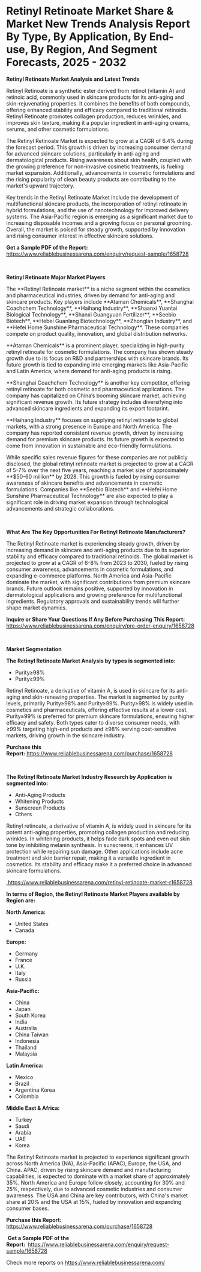 <p><h1>Retinyl Retinoate Market Share & Market New Trends Analysis Report By Type, By Application, By End-use, By Region, And Segment Forecasts, 2025 - 2032</h1></p><p><strong>Retinyl Retinoate Market Analysis and Latest Trends</strong></p>
<p><p>Retinyl Retinoate is a synthetic ester derived from retinol (vitamin A) and retinoic acid, commonly used in skincare products for its anti-aging and skin-rejuvenating properties. It combines the benefits of both compounds, offering enhanced stability and efficacy compared to traditional retinoids. Retinyl Retinoate promotes collagen production, reduces wrinkles, and improves skin texture, making it a popular ingredient in anti-aging creams, serums, and other cosmetic formulations.</p><p>The Retinyl Retinoate Market is expected to grow at a CAGR of 6.4% during the forecast period. This growth is driven by increasing consumer demand for advanced skincare solutions, particularly in anti-aging and dermatological products. Rising awareness about skin health, coupled with the growing preference for non-invasive cosmetic treatments, is fueling market expansion. Additionally, advancements in cosmetic formulations and the rising popularity of clean beauty products are contributing to the market's upward trajectory.</p><p>Key trends in the Retinyl Retinoate Market include the development of multifunctional skincare products, the incorporation of retinyl retinoate in hybrid formulations, and the use of nanotechnology for improved delivery systems. The Asia-Pacific region is emerging as a significant market due to increasing disposable incomes and a growing focus on personal grooming. Overall, the market is poised for steady growth, supported by innovation and rising consumer interest in effective skincare solutions.</p></p>
<p><strong>Get a Sample PDF of the Report:&nbsp;</strong> <a href="https://www.reliablebusinessarena.com/enquiry/request-sample/1658728?utm_campaign=2253&utm_medium=2&utm_source=Github&utm_content=ia&utm_term=26012025&utm_id=retinyl-retinoate">https://www.reliablebusinessarena.com/enquiry/request-sample/1658728</a></p>
<p>&nbsp;</p>
<p><strong>Retinyl Retinoate Major Market Players</strong></p>
<p><p>The **Retinyl Retinoate market** is a niche segment within the cosmetics and pharmaceutical industries, driven by demand for anti-aging and skincare products. Key players include **Ataman Chemicals**, **Shanghai Coachchem Technology**, **Haihang Industry**, **Shaanxi Yuantai Biological Technology**, **Shanxi Guangyuan Fertilizer**, **Seebio Biotech**, **Hebei Guanlang Biotechnology**, **Zhonglan Industry**, and **Hefei Home Sunshine Pharmaceutical Technology**. These companies compete on product quality, innovation, and global distribution networks.</p><p>**Ataman Chemicals** is a prominent player, specializing in high-purity retinyl retinoate for cosmetic formulations. The company has shown steady growth due to its focus on R&D and partnerships with skincare brands. Its future growth is tied to expanding into emerging markets like Asia-Pacific and Latin America, where demand for anti-aging products is rising.</p><p>**Shanghai Coachchem Technology** is another key competitor, offering retinyl retinoate for both cosmetic and pharmaceutical applications. The company has capitalized on China’s booming skincare market, achieving significant revenue growth. Its future strategy includes diversifying into advanced skincare ingredients and expanding its export footprint.</p><p>**Haihang Industry** focuses on supplying retinyl retinoate to global markets, with a strong presence in Europe and North America. The company has reported consistent revenue growth, driven by increasing demand for premium skincare products. Its future growth is expected to come from innovation in sustainable and eco-friendly formulations.</p><p>While specific sales revenue figures for these companies are not publicly disclosed, the global retinyl retinoate market is projected to grow at a CAGR of 5-7% over the next five years, reaching a market size of approximately **$50-60 million** by 2028. This growth is fueled by rising consumer awareness of skincare benefits and advancements in cosmetic formulations. Companies like **Seebio Biotech** and **Hefei Home Sunshine Pharmaceutical Technology** are also expected to play a significant role in driving market expansion through technological advancements and strategic collaborations.</p></p>
<p>&nbsp;</p>
<p><strong>What Are The Key Opportunities For Retinyl Retinoate Manufacturers?</strong></p>
<p><p>The Retinyl Retinoate market is experiencing steady growth, driven by increasing demand in skincare and anti-aging products due to its superior stability and efficacy compared to traditional retinoids. The global market is projected to grow at a CAGR of 6-8% from 2023 to 2030, fueled by rising consumer awareness, advancements in cosmetic formulations, and expanding e-commerce platforms. North America and Asia-Pacific dominate the market, with significant contributions from premium skincare brands. Future outlook remains positive, supported by innovation in dermatological applications and growing preference for multifunctional ingredients. Regulatory approvals and sustainability trends will further shape market dynamics.</p></p>
<p><strong>Inquire or Share Your Questions If Any Before Purchasing This Report:</strong> <a href="https://www.reliablebusinessarena.com/enquiry/pre-order-enquiry/1658728?utm_campaign=2253&utm_medium=2&utm_source=Github&utm_content=ia&utm_term=26012025&utm_id=retinyl-retinoate">https://www.reliablebusinessarena.com/enquiry/pre-order-enquiry/1658728</a></p>
<p>&nbsp;</p>
<p><strong>Market Segmentation</strong></p>
<p><strong>The Retinyl Retinoate Market Analysis by types is segmented into:</strong></p>
<p><ul><li>Purity≥98%</li><li>Purity≥99%</li></ul></p>
<p><p>Retinyl Retinoate, a derivative of vitamin A, is used in skincare for its anti-aging and skin-renewing properties. The market is segmented by purity levels, primarily Purity≥98% and Purity≥99%. Purity≥98% is widely used in cosmetics and pharmaceuticals, offering effective results at a lower cost. Purity≥99% is preferred for premium skincare formulations, ensuring higher efficacy and safety. Both types cater to diverse consumer needs, with ≥99% targeting high-end products and ≥98% serving cost-sensitive markets, driving growth in the skincare industry.</p></p>
<p><strong>Purchase this Report:&nbsp;</strong><a href="https://www.reliablebusinessarena.com/purchase/1658728?utm_campaign=2253&utm_medium=2&utm_source=Github&utm_content=ia&utm_term=26012025&utm_id=retinyl-retinoate">https://www.reliablebusinessarena.com/purchase/1658728</a></p>
<p>&nbsp;</p>
<p><strong>The Retinyl Retinoate Market Industry Research by Application is segmented into:</strong></p>
<p><ul><li>Anti-Aging Products</li><li>Whitening Products</li><li>Sunscreen Products</li><li>Others</li></ul></p>
<p><p>Retinyl retinoate, a derivative of vitamin A, is widely used in skincare for its potent anti-aging properties, promoting collagen production and reducing wrinkles. In whitening products, it helps fade dark spots and even out skin tone by inhibiting melanin synthesis. In sunscreens, it enhances UV protection while repairing sun damage. Other applications include acne treatment and skin barrier repair, making it a versatile ingredient in cosmetics. Its stability and efficacy make it a preferred choice in advanced skincare formulations.</p></p>
<p><a href="https://www.reliablebusinessarena.com/retinyl-retinoate-market-r1658728?utm_campaign=2253&utm_medium=2&utm_source=Github&utm_content=ia&utm_term=26012025&utm_id=retinyl-retinoate">&nbsp;https://www.reliablebusinessarena.com/retinyl-retinoate-market-r1658728</a></p>
<p><strong>In terms of Region, the Retinyl Retinoate Market Players available by Region are:</strong></p>
<p>
    <p> <strong> North America: </strong>
        <ul>
            <li>United States</li>
            <li>Canada</li>
        </ul>
        </p> 
    <p> <strong> Europe: </strong>
        <ul>
            <li>Germany</li>
            <li>France</li>
            <li>U.K.</li>
            <li>Italy</li>
            <li>Russia</li>
        </ul>
        </p> 
    <p> <strong> Asia-Pacific: </strong>
        <ul>
            <li>China</li>
            <li>Japan</li>
            <li>South Korea</li>
            <li>India</li>
            <li>Australia</li>
            <li>China Taiwan</li>
            <li>Indonesia</li>
            <li>Thailand</li>
            <li>Malaysia</li>
        </ul>
        </p> 
    <p> <strong> Latin America: </strong>
        <ul>
            <li>Mexico</li>
            <li>Brazil</li>
            <li>Argentina Korea</li>
            <li>Colombia</li>
        </ul>
        </p> 
    <p> <strong> Middle East & Africa: </strong>
        <ul>
            <li>Turkey</li>
            <li>Saudi</li>
            <li>Arabia</li>
            <li>UAE</li>
            <li>Korea</li>
        </ul>
    </p>
    </p>
<p><p>The Retinyl Retinoate market is projected to experience significant growth across North America (NA), Asia-Pacific (APAC), Europe, the USA, and China. APAC, driven by rising skincare demand and manufacturing capabilities, is expected to dominate with a market share of approximately 35%. North America and Europe follow closely, accounting for 30% and 25%, respectively, due to advanced cosmetic industries and consumer awareness. The USA and China are key contributors, with China's market share at 20% and the USA at 15%, fueled by innovation and expanding consumer bases.</p></p>
<p><strong>Purchase this Report: </strong><a href="https://www.reliablebusinessarena.com/purchase/1658728?utm_campaign=2253&utm_medium=2&utm_source=Github&utm_content=ia&utm_term=26012025&utm_id=retinyl-retinoate">https://www.reliablebusinessarena.com/purchase/1658728</a></p>
<p>&nbsp;<strong>Get a Sample PDF of the Report:&nbsp;&nbsp;</strong><a href="https://www.reliablebusinessarena.com/enquiry/request-sample/1658728?utm_campaign=2253&utm_medium=2&utm_source=Github&utm_content=ia&utm_term=26012025&utm_id=retinyl-retinoate">https://www.reliablebusinessarena.com/enquiry/request-sample/1658728</a></p>
<p><strong></strong></p>
<p>Check more reports on <a href="https://www.reliablebusinessarena.com/?utm_campaign=2253&utm_medium=2&utm_source=Github&utm_content=ia&utm_term=26012025&utm_id=retinyl-retinoate">https://www.reliablebusinessarena.com/</a></p>